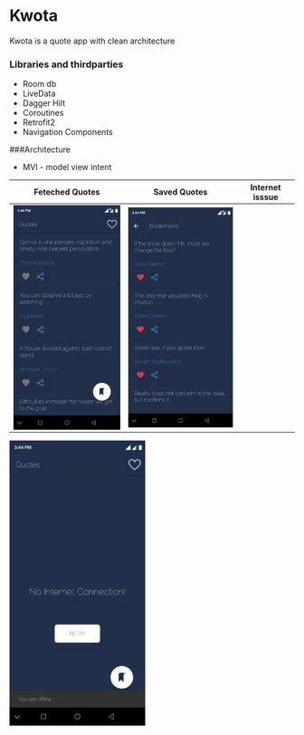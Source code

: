 # Kwota
Kwota is a quote app with clean architecture


### Libraries and thirdparties

- Room db
- LiveData
- Dagger Hilt
- Coroutines
- Retrofit2
- Navigation Components


###Architecture

- MVI - model view intent

Feteched Quotes | Saved Quotes | Internet isssue
--- | --- | --- 
<img align="center" src="./screenshots/fetchedQuotes.png" width="240"> | <img align="center" src="./screenshots/savedQuotes.png" width="240"> |
<img align="center" src="./screenshots/Offline.png" width="240"> 

